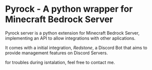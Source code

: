 # Pyrock - A python wrapper for Minecraft Bedrock Server

Pyrock server is a python extension for Minecraft Bedrock Server, implementing an API to allow integrations with other aplications.

It comes with a initial integration, _Redstone_, a Discord Bot that aims to provide management features on Discord Servers.

for troubles during isntalation, feel free to contact me.
